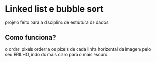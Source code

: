 # Linked list e bubble sort
projeto feito para a disciplina de estrutura de dados

## Como funciona?
o order_pixels orderna os pixels de cada linha horizontal da imagem
pelo seu BRILHO, indo do mais claro para o mais escuro.

